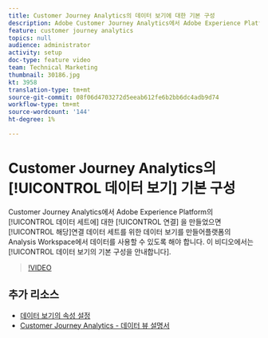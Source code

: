 ```yaml
---
title: Customer Journey Analytics의 데이터 보기에 대한 기본 구성
description: Adobe Customer Journey Analytics에서 Adobe Experience Platform의 데이터 세트에 대한 연결을 만들었다면, 해당 연결에 대한 데이터 보기를 만들어 플랫폼의 Analysis Workspace에서 데이터를 사용할 수 있어야 합니다. 이 비디오에서는 데이터 보기의 기본 구성을 안내합니다.
feature: customer journey analytics
topics: null
audience: administrator
activity: setup
doc-type: feature video
team: Technical Marketing
thumbnail: 30186.jpg
kt: 3958
translation-type: tm+mt
source-git-commit: 08f06d4703272d5eeab612fe6b2bb6dc4adb9d74
workflow-type: tm+mt
source-wordcount: '144'
ht-degree: 1%

---
```



# Customer Journey Analytics의 [!UICONTROL 데이터 보기] 기본 구성

Customer Journey Analytics에서 Adobe Experience Platform의 [!UICONTROL 데이터 세트에] 대한 [!UICONTROL 연결] 을  만들었으면 [!UICONTROL 해당]연결 데이터 세트를 위한 데이터 보기를 만들어플랫폼의 Analysis Workspace에서 데이터를 사용할 수 있도록 해야 합니다. 이 비디오에서는 [!UICONTROL 데이터 보기의 기본 구성을 안내합니다].

>[!VIDEO](https://video.tv.adobe.com/v/30186/?quality=12&enable10seconds=on&speedcontrol=on)

## 추가 리소스

* [데이터 보기의 속성 설정](attribution-settings-in-data-views.md)
* [Customer Journey Analytics - 데이터 뷰 설명서](https://docs.adobe.com/content/help/en/analytics-platform/using/cja-dataviews/create-dataview.html)
